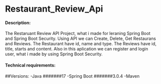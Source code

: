 # Restaurant_Review_Api

#### Description:

The Restaruant Review API Project, what i made for leraning Spring Boot and Spring Boot Security. Using API we can Create, Delete, Get Restaurans and Reviews.
The Restaurant have id, name and type.
The Reviews have id, title, starts and content.
Also in this aplication we can register and login user, what i made by using Spring Boot Security.

#### Technical requirements:
##Versions:
-Java #######17
-Spring Boot #######3.0.4
-Maven

